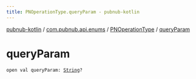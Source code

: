 ```yaml
---
title: PNOperationType.queryParam - pubnub-kotlin
---
```


[pubnub-kotlin](../../index.html) / [com.pubnub.api.enums](../index.html) / [PNOperationType](index.html) / [queryParam](./query-param.html)

# queryParam

`open val queryParam: `[`String`](https://kotlinlang.org/api/latest/jvm/stdlib/kotlin/-string/index.html)`?`